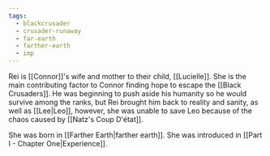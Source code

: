 ```yaml
---
tags:
  - blackcrusader
  - crusader-runaway
  - far-earth
  - farther-earth
  - imp
---
```

Rei is [[Connor]]'s wife and mother to their child, [[Lucielle]]. She is the main contributing factor to Connor finding hope to escape the [[Black Crusaders]]. He was beginning to push aside his humanity so he would survive among the ranks, but Rei brought him back to reality and sanity, as well as [[Lee|Leo]], however, she was unable to save Leo because of the chaos caused by [[Natz's Coup D'état]].

She was born in [[Farther Earth|farther earth]]. She was introduced in [[Part I - Chapter One|Experience]].